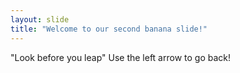 ```yaml
---
layout: slide
title: "Welcome to our second banana slide!"
---
```

"Look before you leap"
Use the left arrow to go back!
